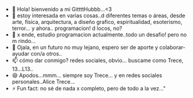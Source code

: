 - 👋 Hola! bienvenido a mi GittttHubbb...<3 
- 👀 estoy interesada en varias cosas..d diferentes temas o áreas, desde arte, física, arquitectura, a diseño grafico, espiritualidad, esoterismo, terror... y ahora.. programacion! d locos, no?
- 🌱  x ende, estudio programacion actualmente..todo un desafio! pero  no m rindo...
- 💞️  Ojala, en un futuro no muy lejano, espero ser de aporte y colaborar-ayudar con/a otros..
- 📫 cómo dar conmigo? redes sociales, obvio... buscame como Trece, 13...L13..
- 😄 Apodos...mmm... siempre soy Trece... y en redes sociales personales..Alice Trece...
- ⚡ Fun fact: no sé de nada x completo, pero de todo a la vez..." 

<!---
L13-Trece/L13-Trece is a ✨ special ✨ repository because its `README.md` (this file) appears on your GitHub profile.
You can click the Preview link to take a look at your changes.
--->
